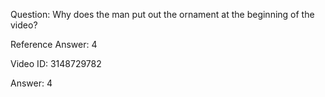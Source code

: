 Question: Why does the man put out the ornament at the beginning of the video?

Reference Answer: 4

Video ID: 3148729782

Answer: 4


